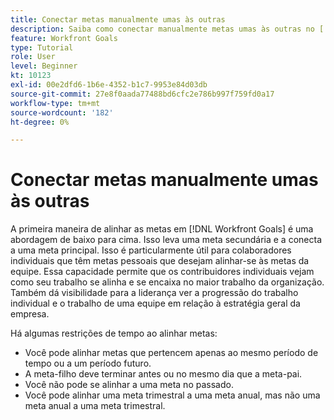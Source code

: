 ```yaml
---
title: Conectar metas manualmente umas às outras
description: Saiba como conectar manualmente metas umas às outras no [!DNL Workfront Goals].
feature: Workfront Goals
type: Tutorial
role: User
level: Beginner
kt: 10123
exl-id: 00e2dfd6-1b6e-4352-b1c7-9953e84d03db
source-git-commit: 27e8f0aada77488bd6cfc2e786b997f759fd0a17
workflow-type: tm+mt
source-wordcount: '182'
ht-degree: 0%

---
```


# Conectar metas manualmente umas às outras

A primeira maneira de alinhar as metas em [!DNL Workfront Goals] é uma abordagem de baixo para cima. Isso leva uma meta secundária e a conecta a uma meta principal. Isso é particularmente útil para colaboradores individuais que têm metas pessoais que desejam alinhar-se às metas da equipe. Essa capacidade permite que os contribuidores individuais vejam como seu trabalho se alinha e se encaixa no maior trabalho da organização. Também dá visibilidade para a liderança ver a progressão do trabalho individual e o trabalho de uma equipe em relação à estratégia geral da empresa.

Há algumas restrições de tempo ao alinhar metas:

* Você pode alinhar metas que pertencem apenas ao mesmo período de tempo ou a um período futuro.
* A meta-filho deve terminar antes ou no mesmo dia que a meta-pai.
* Você não pode se alinhar a uma meta no passado.
* Você pode alinhar uma meta trimestral a uma meta anual, mas não uma meta anual a uma meta trimestral.
